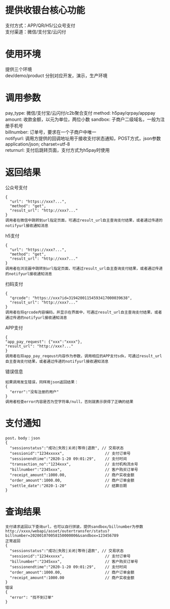 # 提供收银台核心功能

支付方式：APP/QR/H5/公众号支付  
支付渠道：微信/支付宝/云闪付

# 使用环境
  
  提供三个环境  
  dev/demo/product  分别对应开发，演示，生产环境 
  
# 调用参数

  pay_type: 微信/支付宝/云闪付/c2b聚合支付
  method:   h5pay/qrpay/apppay  
  amount:   收款金额，以元为单位，两位小数 
  sandbox:  子商户二级域名，一般为注册手机号  
  billnumber: 订单号，要求在一个子商户中唯一   
  notifyurl:  调用方提供的回调地址用于接收支付状态通知，POST方式，json参数 application/json; charset=utf-8  
  returnurl:  支付后跳转页面，支付方式为h5pay时使用 
  
# 返回结果

  公众号支付
  
    {
      "url": "https://xxx?...",
      "method": "get",
      "result_url": "http://xxx?..."
    }    
    调用者在微信中跳转到url指定页面，可通过result_url自主查询支付结果，或者通过传递的notifyurl接收通知消息

  h5支付  
  
    {
      "url": "https://xxx?...",
      "method": "get",
      "result_url": "http://xxx?..."
    }
    调用者在浏览器中跳转到url指定页面，可通过result_url自主查询支付结果，或者通过传递的notifyurl接收通知消息

  扫码支付
  
    {
      "qrcode": "https://xxx?id=31942001154593417000039638",
      "result_url": "http://xxx?..."
    }
    调用者在将qrcode内容编码，并显示在界面中，可通过result_url自主查询支付结果，或者通过传递的notifyurl接收通知消息

  APP支付
  
    {
    "app_pay_request": {"xxx":"xxxx"},
    "result_url": "http://xxx?..."
    }
    调用者在将app_pay_reqeust内容作为参数，调用相应的APP支付sdk，可通过result_url自主查询支付结果，或者通过传递的notifyurl接收通知消息
    
  错误信息
  
    如果调用发生错误，同样用json返回结果：
    {
      "error":"没有注册的用户"
    }
    调用者检查error内容是否为空字符串/null，否则就表示获得了正确的结果
    
# 支付通知
    post，body：json
    {
      "sessionstatus":"成功|失败|关闭|等待|退款", // 交易状态
      "sessionid":"1234xxxxx",                  // 支付订单号
      "sessionendtime":"2020-1-20 09:01:29",    // 支付时间
      "transaction_no":"1234xxx",               // 支付机构流水号
      "billnumber":"2345xxx",                   // 客户购买订单号
      "receipt_amount":1000.00,                 // 商户实收金额
      "order_amount":1000.00,                   // 商户订单金额
      "settle_date":"2020-1-20"                 // 结算日期
    }
    
# 查询结果
    支付请求返回以下查询url，也可以自行拼装，提供sandbox/billnumber为参数
    http://xxxx/webapi/asset/outertransfer/status?billnumber=202001070058150000006&sandbox=123456789
    正常返回
    {
      "sessionstatus":"成功|失败|关闭|等待|退款", // 交易状态
      "sessionid":"1234xxxxx",                  // 支付订单号
      "billnumber":"2345xxx",                   // 客户购买订单号
      "sessionendtime":"2020-1-20 09:01:29",    // 支付时间
      "order_amount":1000.00,                   // 商户订单金额
      "receipt_amount":1000.00                  // 商户实收金额
    }
    错误
    {
      "error": "找不到订单"
    } 
